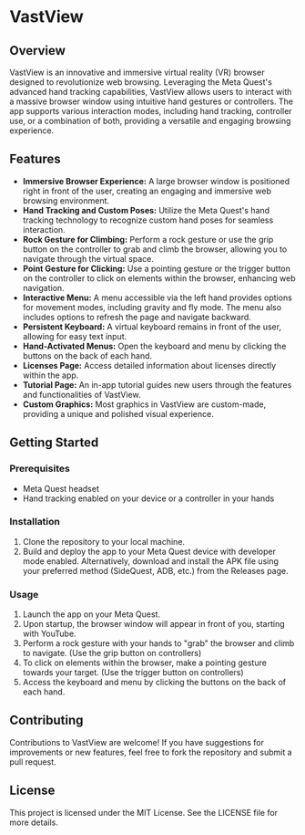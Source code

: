# VastView

## Overview
VastView is an innovative and immersive virtual reality (VR) browser designed to revolutionize web browsing. Leveraging the Meta Quest's advanced hand tracking capabilities, VastView allows users to interact with a massive browser window using intuitive hand gestures or controllers. The app supports various interaction modes, including hand tracking, controller use, or a combination of both, providing a versatile and engaging browsing experience.

## Features
- **Immersive Browser Experience:** A large browser window is positioned right in front of the user, creating an engaging and immersive web browsing environment.
- **Hand Tracking and Custom Poses:** Utilize the Meta Quest's hand tracking technology to recognize custom hand poses for seamless interaction.
- **Rock Gesture for Climbing:** Perform a rock gesture or use the grip button on the controller to grab and climb the browser, allowing you to navigate through the virtual space.
- **Point Gesture for Clicking:** Use a pointing gesture or the trigger button on the controller to click on elements within the browser, enhancing web navigation.
- **Interactive Menu:** A menu accessible via the left hand provides options for movement modes, including gravity and fly mode. The menu also includes options to refresh the page and navigate backward.
- **Persistent Keyboard:** A virtual keyboard remains in front of the user, allowing for easy text input.
- **Hand-Activated Menus:** Open the keyboard and menu by clicking the buttons on the back of each hand.
- **Licenses Page:** Access detailed information about licenses directly within the app.
- **Tutorial Page:** An in-app tutorial guides new users through the features and functionalities of VastView.
- **Custom Graphics:** Most graphics in VastView are custom-made, providing a unique and polished visual experience.

## Getting Started

### Prerequisites
- Meta Quest headset
- Hand tracking enabled on your device or a controller in your hands

### Installation
1. Clone the repository to your local machine.
2. Build and deploy the app to your Meta Quest device with developer mode enabled. Alternatively, download and install the APK file using your preferred method (SideQuest, ADB, etc.) from the Releases page.

### Usage
1. Launch the app on your Meta Quest.
2. Upon startup, the browser window will appear in front of you, starting with YouTube.
3. Perform a rock gesture with your hands to "grab" the browser and climb to navigate. (Use the grip button on controllers)
4. To click on elements within the browser, make a pointing gesture towards your target. (Use the trigger button on controllers)
5. Access the keyboard and menu by clicking the buttons on the back of each hand.

## Contributing
Contributions to VastView are welcome! If you have suggestions for improvements or new features, feel free to fork the repository and submit a pull request.

## License
This project is licensed under the MIT License. See the LICENSE file for more details.
